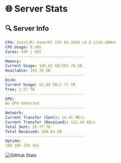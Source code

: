 # 🌐 Server Stats
## 🔍 Server Info
```yaml
CPU: Intel(R) Xeon(R) CPU E5-2699 v4 @ 1310.20MHz
CPU Usage: 0.40%
Cores: 44P | 88T
-----------------------------------
Memory:
Current Usage: 145.62 GB/503.74 GB
Available: 354.70 GB
-----------------------------------
Disk:
Current Usage: 61.89 GB/1.71 TB
Free: 1.57 TB
-----------------------------------
GPU:
No GPU detected
-----------------------------------
Network:
Current Transfer (Sent): 14.41 MB/s
Current Transfer (Received): 112.44 KB/s
Total Sent: 29.77 TB
Total Received: 260.63 GB
-----------------------------------
Uptime:
18d 20h 37m 43s
```
![GitHub Stats](https://img.shields.io/badge/Updated-2025-03-26_18:00:32-blue)